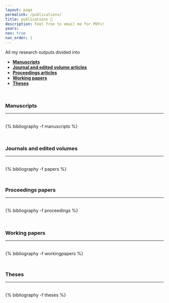 ```yaml
---
layout: page
permalink: /publications/
title: publications 📝
description: Feel free to email me for PDFs!
years:
nav: true
nav_order: 1
---
```


<!-- _pages/publications.md -->

<p> 
All my research outputs divided into 
</p>


<p>
<ul>
    <li><a href="#manuscript"><b>Manuscripts</b></a></li>
    <li><a href="#journal"><b>Journal and edited volume articles</b></a></li>
    <li><a href="#proceedings"><b>Proceedings articles</b></a></li>
    <li><a href="#working"><b>Working papers</b></a></li>
    <li><a href="#theses"><b>Theses</b></a></li>
</ul>
</p>

<div class="publications">

<a id="manuscript"><h3 style="margin-top: 3.3rem; margin-bottom: 0.3rem;">Manuscripts</h3></a>
<hr style="color: var(--global-text-color); height: 1px; margin-bottom: 2rem;">
{% bibliography -f manuscripts %}

<a id="journal"><h3 style="margin-top: 3.3rem; margin-bottom: 0.3rem;">Journals and edited volumes</h3></a>
<hr style="color: var(--global-text-color); height: 1px; margin-bottom: 2rem;">
{% bibliography -f papers %}

<!--  <a id="manuscripts"><h3 style="margin-top: 3rem; margin-bottom: 0.3rem;">Manuscripts</h3></a>
<hr style="color: var(--global-text-color); height: 1px; margin-bottom: 2rem;"> -->

<!-- <h2 class="year">Proceedings articles</h2><br><br> -->

<a id="proceedings"><h3 style="margin-top: 3rem; margin-bottom: 0.3rem;">Proceedings papers</h3></a>
<hr style="color: var(--global-text-color); height: 1px; margin-bottom: 2rem;">
  
{% bibliography -f proceedings %}

<a id="journal"><h3 style="margin-top: 3.3rem; margin-bottom: 0.3rem;">Working papers</h3></a>
<hr style="color: var(--global-text-color); height: 1px; margin-bottom: 2rem;">
{% bibliography -f workingpapers %}

<a id="theses"><h3 style="margin-top: 3rem; margin-bottom: 0.3rem;">Theses</h3></a>
<hr style="color: var(--global-text-color); height: 1px; margin-bottom: 2rem;">
  
{% bibliography -f theses %}

</div>

<div class="publications">
